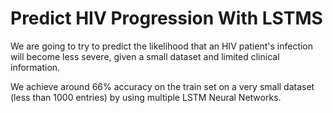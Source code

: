 # Predict HIV Progression With LSTMS
We are going to try to predict the likelihood that an HIV patient's infection will become less severe, given a small dataset and limited clinical information.

We achieve around 66% accuracy on the train set on a very small dataset (less than 1000 entries) by using multiple LSTM Neural Networks.

